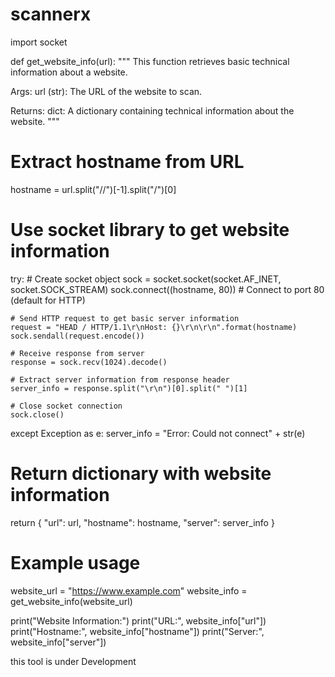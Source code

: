 # scannerx
import socket

def get_website_info(url):
  """
  This function retrieves basic technical information about a website.

  Args:
      url (str): The URL of the website to scan.

  Returns:
      dict: A dictionary containing technical information about the website.
  """
  # Extract hostname from URL
  hostname = url.split("//")[-1].split("/")[0]

  # Use socket library to get website information
  try:
    # Create socket object
    sock = socket.socket(socket.AF_INET, socket.SOCK_STREAM)
    sock.connect((hostname, 80))  # Connect to port 80 (default for HTTP)
    
    # Send HTTP request to get basic server information
    request = "HEAD / HTTP/1.1\r\nHost: {}\r\n\r\n".format(hostname)
    sock.sendall(request.encode())

    # Receive response from server
    response = sock.recv(1024).decode()
    
    # Extract server information from response header
    server_info = response.split("\r\n")[0].split(" ")[1]
    
    # Close socket connection
    sock.close()
  except Exception as e:
    server_info = "Error: Could not connect" + str(e)

  # Return dictionary with website information
  return {
    "url": url,
    "hostname": hostname,
    "server": server_info
  }

# Example usage
website_url = "https://www.example.com"
website_info = get_website_info(website_url)

print("Website Information:")
print("URL:", website_info["url"])
print("Hostname:", website_info["hostname"])
print("Server:", website_info["server"])

this tool is under Development
